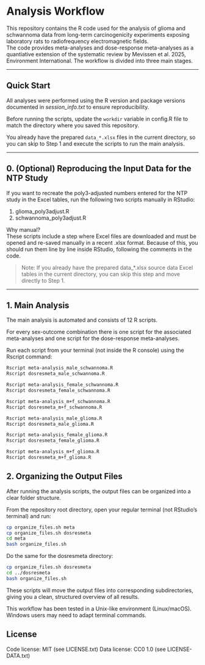 # Analysis Workflow

This repository contains the R code used for the analysis of glioma and schwannoma data from long-term carcinogenicity experiments exposing laboratory rats to radiofrequency electromagnetic fields.  
The code provides meta-analyses and dose-response meta-analyses as a quantiative extension of the systematic review by Mevissen et al. 2025, Environment International.
The workflow is divided into three main stages.

---

## Quick Start
All analyses were performed using the R version and package versions documented in *session_info.txt* to ensure reproducibility.

Before running the scripts, update the `workdir` variable in config.R file to match the directory where you saved this repository.

You already have the prepared `data_*.xlsx` files in the current directory, so you can skip to Step 1 and execute the scripts to run the main analysis.

---

## 0. (Optional) Reproducing the Input Data for the NTP Study

If you want to recreate the poly3-adjusted numbers entered for the NTP study in the Excel tables, run the following two scripts manually in RStudio:

1. glioma_poly3adjust.R
2. schwannoma_poly3adjust.R

Why manual?  
These scripts include a step where Excel files are downloaded and must be opened and re-saved manually in a recent .xlsx format. Because of this, you should run them line by line inside RStudio, following the comments in the code.

> Note: If you already have the prepared data\_\*.xlsx source data Excel tables in the current directory, you can skip this step and move directly to Step 1.

---

## 1. Main Analysis

The main analysis is automated and consists of 12 R scripts.

For every sex-outcome combination there is one script for the associated meta-analyses and one script for the dose-response meta-analyses.  
  
Run each script from your terminal (not inside the R console) using the Rscript command:

```bash
Rscript meta-analysis_male_schwannoma.R
Rscript dosresmeta_male_schwannoma.R

Rscript meta-analysis_female_schwannoma.R
Rscript dosresmeta_female_schwannoma.R

Rscript meta-analysis_m+f_schwannoma.R
Rscript dosresmeta_m+f_schwannoma.R

Rscript meta-analysis_male_glioma.R
Rscript dosresmeta_male_glioma.R

Rscript meta-analysis_female_glioma.R
Rscript dosresmeta_female_glioma.R

Rscript meta-analysis_m+f_glioma.R
Rscript dosresmeta_m+f_glioma.R
```

## 2. Organizing the Output Files
After running the analysis scripts, the output files can be organized into a clear folder structure.

From the repository root directory, open your regular terminal (not RStudio’s terminal) and run:

```bash
cp organize_files.sh meta
cp organize_files.sh dosresmeta
cd meta
bash organize_files.sh
```

Do the same for the dosresmeta directory:

```bash
cp organize_files.sh dosresmeta
cd ../dosresmeta
bash organize_files.sh
```

These scripts will move the output files into corresponding subdirectories, giving you a clean, structured overview of all results.

This workflow has been tested in a Unix-like environment (Linux/macOS). Windows users may need to adapt terminal commands.


## License
Code license: MIT (see LICENSE.txt)
Data license: CC0 1.0 (see LICENSE-DATA.txt)